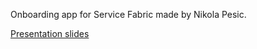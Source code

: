 Onboarding app for Service Fabric made by Nikola Pesic.

[Presentation slides](https://microsofteur-my.sharepoint.com/:p:/g/personal/nikolapesic_microsoft_com/EZTXAwAmpnJJsxYDr42FG_gBy848XUd18m5YbLB2BpfqwQ?e=dSFp3X)